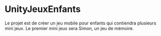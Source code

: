 # UnityJeuxEnfants
Le projet est de créer un jeu mobile pour enfants qui contiendra plusieurs mini jeux. Le premier mini jeux sera Simon, un jeu de mémoire.
